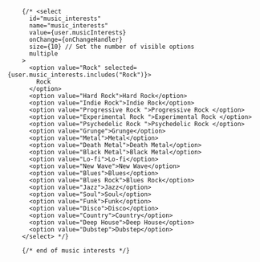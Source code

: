         {/* <select
          id="music_interests"
          name="music_interests"
          value={user.musicInterests}
          onChange={onChangeHandler}
          size={10} // Set the number of visible options
          multiple
        >
          <option value="Rock" selected={user.music_interests.includes("Rock")}>
            Rock
          </option>
          <option value="Hard Rock">Hard Rock</option>
          <option value="Indie Rock">Indie Rock</option>
          <option value="Progressive Rock ">Progressive Rock </option>
          <option value="Experimental Rock ">Experimental Rock </option>
          <option value="Psychedelic Rock ">Psychedelic Rock </option>
          <option value="Grunge">Grunge</option>
          <option value="Metal">Metal</option>
          <option value="Death Metal">Death Metal</option>
          <option value="Black Metal">Black Metal</option>
          <option value="Lo-fi">Lo-fi</option>
          <option value="New Wave">New Wave</option>
          <option value="Blues">Blues</option>
          <option value="Blues Rock">Blues Rock</option>
          <option value="Jazz">Jazz</option>
          <option value="Soul">Soul</option>
          <option value="Funk">Funk</option>
          <option value="Disco">Disco</option>
          <option value="Country">Country</option>
          <option value="Deep House">Deep House</option>
          <option value="Dubstep">Dubstep</option>
        </select> */}

        {/* end of music interests */}


